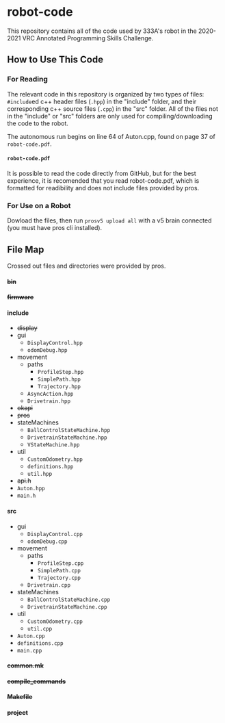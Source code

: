 # robot-code
This repository contains all of the code used by 333A's robot in the 2020-2021 VRC Annotated Programming Skills Challenge.
## How to Use This Code
### For Reading
The relevant code in this repository is organized by two types of files: `#include`ed c++ header files (`.hpp`) in the "include" folder, and their corresponding c++ source files (`.cpp`) in the "src" folder. All of the files not in the "include" or "src" folders are only used for compiling/downloading the code to the robot.

The autonomous run begins on line 64 of Auton.cpp, found on page 37 of `robot-code.pdf`.
#### `robot-code.pdf`
It is possible to read the code directly from GitHub, but for the best experience, it is recomended that you read robot-code.pdf, which is formatted for readibility and does not include files provided by pros.
### For Use on a Robot
Dowload the files, then run `prosv5 upload all` with a v5 brain connected (you must have pros cli installed).
## File Map
Crossed out files and directories were provided by pros.
#### ~~bin~~
#### ~~firmware~~
#### include
* ~~display~~
* gui
  * `DisplayControl.hpp`
  * `odomDebug.hpp`
* movement
  * paths
    * `ProfileStep.hpp`
    * `SimplePath.hpp`
    * `Trajectory.hpp`
  * `AsyncAction.hpp`
  * `Drivetrain.hpp`
* ~~okapi~~
* ~~pros~~
* stateMachines
  * `BallControlStateMachine.hpp`
  * `DrivetrainStateMachine.hpp`
  * `VStateMachine.hpp`
* util
  * `CustomOdometry.hpp`
  * `definitions.hpp`
  * `util.hpp`
* ~~api.h~~
* `Auton.hpp`
* `main.h`
#### src
* gui
  * `DisplayControl.cpp`
  * `odomDebug.cpp`
* movement
  * paths
    * `ProfileStep.cpp`
    * `SimplePath.cpp`
    * `Trajectory.cpp` 
  * `Drivetrain.cpp`
* stateMachines
  * `BallControlStateMachine.cpp`
  * `DrivetrainStateMachine.cpp`
* util
  * `CustomOdometry.cpp`
  * `util.cpp`
* `Auton.cpp`
* `definitions.cpp`
* `main.cpp`
#### ~~common.mk~~
#### ~~compile_commands~~
#### ~~Makefile~~
#### ~~project~~
